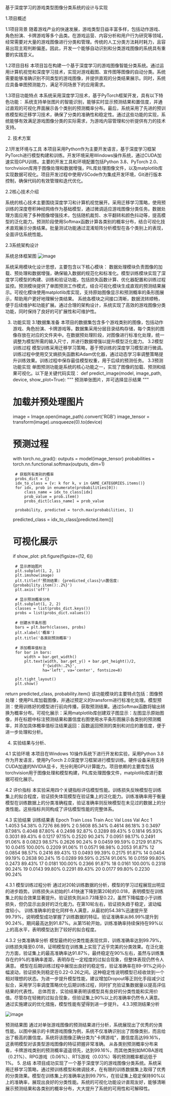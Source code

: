 基于深度学习的游戏类型图像分类系统的设计与实现

1.项目概述

1.1项目背景
随着游戏产业的快速发展，游戏类型日益丰富多样，包括动作游戏、角色扮演、卡牌游戏等多个品类。在游戏运营、内容分析和用户行为研究等领域，经常需要对大量的游戏图像进行分类和管理。传统的人工分类方法耗时耗力，且容易出现主观判断偏差。因此，开发一个能够自动识别和分类游戏图像的系统具有重要的实践意义。

1.2项目目标
本项目旨在构建一个基于深度学习的游戏图像智能分类系统。通过运用计算机视觉和深度学习技术，实现对游戏截图、宣传图等图像的自动分类。系统需要能够准确识别不同类型的游戏图像，并提供直观的分类结果展示。同时，系统应具备单图预测能力，满足不同场景下的应用需求。

1.3项目功能特点
本系统采用深度学习技术，基于PyTorch框架开发，具有以下特色功能：
系统支持单张图片的智能识别，能够实时显示预测结果和置信度，并通过直观的可视化界面展示各个类别的预测概率分布。最后，系统采用了先进的预训练模型和迁移学习技术，确保了分类的准确性和稳定性。通过这些功能的实现，系统能够有效满足游戏图像分类的实际需求，为游戏内容管理和分析提供有力的技术支持。


2. 技术方案
   
2.1开发环境与工具
本项目采用Python作为主要开发语言，基于深度学习框架PyTorch进行模型构建和训练。开发环境采用Windows操作系统，通过CUDA加速实现GPU训练。主要的开发工具和环境配置包括Python 3.8、PyTorch 2.0、torchvision库用于图像处理和数据增强，PIL库处理图像文件，以及matplotlib库实现数据可视化。项目开发过程中使用VSCode作为集成开发环境，Git进行版本控制，确保代码的有效管理和迭代优化。

2.2核心技术介绍

系统的核心技术主要围绕深度学习和计算机视觉展开。采用迁移学习策略，使用预训练的深度卷积神经网络作为基础模型，通过微调适应游戏图像分类任务。数据处理方面应用了多种图像增强技术，包括随机裁剪、水平翻转和颜色抖动等，提高模型的泛化能力。预测阶段使用Softmax函数计算各类别的概率分布，结合可视化技术直观展示分类结果。批量测试功能通过混淆矩阵分析模型在各个类别上的表现，全面评估系统性能。

2.3系统架构设计

系统总体框架图
![image](https://github.com/user-attachments/assets/469c8153-c721-4e71-bd22-3704d27658df)

系统采用模块化设计思想，主要包含以下核心模块：
数据处理模块负责图像的加载、预处理和数据增强，确保输入数据的规范化和标准化。模型训练模块实现了深度学习模型的构建、训练和验证功能，包括损失函数计算、优化器配置和训练过程监控。预测模块提供了单图预测工作模式，结合可视化模块生成直观的预测结果展示。可视化模块使用matplotlib库实现，支持原始图像显示和预测概率的条形图展示，帮助用户更好地理解分类结果。
系统各模块之间接口清晰，数据流转顺畅，便于后续维护和功能扩展。通过合理的架构设计，系统实现了高效的游戏图像分类功能，同时保持了良好的可扩展性和可维护性。

3. 功能实现
3.1数据集准备
本项目的数据集包含多个游戏类别的图像，包括动作游戏、角色扮演、卡牌游戏等。数据集采用分层目录结构存储，每个类别的图像存放在对应的文件夹中。在数据预处理阶段，对图像进行标准化处理，统一调整为模型所需的输入尺寸，并进行数据增强以提升模型泛化能力。
3.2模型训练过程
模型训练采用迁移学习策略，基于预训练的深度学习模型进行微调。训练过程中使用交叉熵损失函数和Adam优化器，通过动态学习率调整策略提升训练效果。训练过程中保存最佳模型权重，用于后续的预测任务。
3.3预测功能实现
单图预测功能是系统的核心功能之一，实现了图像的加载、预测和结果可视化。以下是关键代码实现：
def predict_image(model, image_path, device, show_plot=True):
    """
    预测单张图片，并可选择显示结果
    """
    # 加载并预处理图片
    image = Image.open(image_path).convert('RGB')
    image_tensor = transform(image).unsqueeze(0).to(device)
    
    # 预测过程
    with torch.no_grad():
        outputs = model(image_tensor)
        probabilities = torch.nn.functional.softmax(outputs, dim=1)
        
        # 获取所有类别的概率
        probs_dict = {}
        idx_to_class = {v: k for k, v in GAME_CATEGORIES.items()}
        for idx, prob in enumerate(probabilities[0]):
            class_name = idx_to_class[idx]
            prob_value = prob.item()
            probs_dict[class_name] = prob_value
            
        probability, predicted = torch.max(probabilities, 1)
    
    predicted_class = idx_to_class[predicted.item()]
    # 可视化展示
    if show_plot:
        plt.figure(figsize=(12, 6))
        
        # 显示原始图片
        plt.subplot(1, 2, 1)
        plt.imshow(image)
        plt.title(f'预测结果: {predicted_class}\n置信度: {probability.item():.2%}')
        plt.axis('off')
        
        # 显示预测概率分布
        plt.subplot(1, 2, 2)
        classes = list(probs_dict.keys())
        probs = list(probs_dict.values())
        
        # 创建水平条形图
        bars = plt.barh(classes, probs)
        plt.xlabel('概率')
        plt.title('各类别预测概率')
        
        # 添加概率值标注
        for bar in bars:
            width = bar.get_width()
            plt.text(width, bar.get_y() + bar.get_height()/2,
                    f'{width:.2%}', 
                    ha='left', va='center', fontsize=8)
        
        plt.tight_layout()
        plt.show()
    
return predicted_class, probability.item()
该功能模块的主要特点包括：图像预处理：使用PIL库加载图像，并通过预定义的transform进行标准化处理。模型预测：使用训练好的模型进行前向传播，获取预测结果。通过Softmax函数将输出转换为概率分布。可视化展示：采用matplotlib库创建双子图显示：左图显示原始图像，并在标题中标注预测结果和置信度右图使用水平条形图展示各类别的预测概率，并添加具体概率值标注结果返回：函数返回预测的类别和对应的置信度，便于进一步处理和分析。

4. 实验结果与分析、

4.1 实验环境
本项目在Windows 10操作系统下进行开发和实验，采用Python 3.8作为开发语言，使用PyTorch 2.0深度学习框架进行模型训练。硬件设备采用支持CUDA加速的NVIDIA显卡，充分利用GPU计算能力。项目依赖的主要库包括torchvision用于图像处理和模型构建，PIL库处理图像文件，matplotlib库进行数据可视化展示。

4.2 评价指标
本实验采用四个关键指标评估模型性能。训练损失反映模型在训练集上的拟合程度，验证损失体现模型在验证集上的泛化能力。训练准确率用于衡量模型在训练数据上的分类准确程度，验证准确率则反映模型在未见过的数据上的分类性能。这些指标共同构成了评估模型性能的完整体系。

4.3 实验结果
训练结果表
Epoch	Train Loss	Train Acc	Val Loss	Val Acc
1	1.4053	54.38%	0.7276	86.99%
2	0.5608	85.34%	0.4614	86.18%
3	0.3497	87.98%	0.4048	87.80%
4	0.2498	92.87%	0.3289	89.43%
5	0.1814	95.93%	0.3031	89.43%
6	0.1217	97.15%	0.2520	90.24%
7	0.0951	98.17%	0.2491	91.06%
8	0.0823	98.57%	0.2626	90.24%
9	0.0459	99.59%	0.2129	91.87%
10	0.0415	100.00%	0.2209	91.06%
11	0.0571	98.98%	0.2053	91.87%
12	0.0854	98.57%	0.2416	89.43%
13	0.0493	99.39%	0.2175	91.87%
14	0.0454	99.19%	0.2638	90.24%
15	0.0289	99.59%	0.2574	91.06%
16	0.0159	99.80%	0.2473	89.43%
17	0.0181	100.00%	0.2366	91.87%
18	0.0161	100.00%	0.2318	90.24%
19	0.0143	99.80%	0.2291	89.43%
20	0.0177	99.80%	0.2230	90.24%

4.3.1 模型训练过程分析
通过对20轮训练数据的分析，模型的学习过程展现出明显的进步趋势。训练损失从初始的1.41快速下降到第20轮的0.018，表明模型在训练集上的拟合效果显著提升。验证损失则从0.73降至0.22，虽然下降幅度小于训练损失，但仍显示出良好的泛化能力。在第10轮左右，验证损失趋于稳定，波动幅度较小。
训练准确率的变化同样令人满意，从最初的54.38%迅速提升至99.79%，说明模型成功掌握了训练数据的特征。验证准确率从86.99%提升到90.24%，期间最高达到91.87%。从第15轮开始，训练准确率持续保持在99%以上的高水平，表明模型达到了较好的拟合程度。

4.3.2 分类准确率分析
模型最终的分类性能表现优异，训练准确率达到99.79%，训练损失降至0.018，证明模型在训练集上实现了近乎完美的分类效果。在泛化能力方面，验证集上的最高准确率达91.87%，最终稳定在90%左右，虽然与训练集存在约9%的准确率差距，表明存在一定程度的过拟合现象，但整体表现仍然令人满意。
模型在后期训练过程中展现出良好的稳定性，验证准确率在89-91%之间小幅波动，验证损失则稳定在0.22-0.26之间。这种稳定性说明模型已经收敛到一个相对理想的状态。为进一步提升模型性能，建议增加Dropout等正则化手段减少过拟合，采用学习率调度策略优化后期训练过程，同时扩充验证集数据量以提高评估结果的代表性。
总体而言，实验结果表明该模型具有良好的分类性能和实用价值。尽管存在轻微的过拟合现象，但验证集上90%以上的准确率仍然令人满意。通过实施建议的优化措施，模型性能有望得到进一步提升。
4.3.3预测结果分析

![image](https://github.com/user-attachments/assets/f92cd008-894c-4f3c-adaa-261b1659af45)

预测结果图
通过对单张游戏图像的预测结果进行分析，系统展现出了优秀的分类性能。以图中展示的卡牌游戏图像为例，系统不仅准确识别出了图像类别，而且给出了极高的置信度。系统将该图像正确分类为"卡牌游戏"，置信度高达99.16%，这表明模型对该类型游戏图像的特征把握非常准确。
从各类别预测概率分布来看，卡牌游戏类别的预测概率遥遥领先，达到99.16%，而其他类别如MOBA游戏（0.21%）、RPG游戏（0.06%）、RTS游戏（0.03%）等的预测概率都远低于1%。
5. 总结
本项目成功实现了一个基于深度学习的游戏图像分类系统。系统采用迁移学习策略，通过预训练模型和微调技术，在有限的训练数据集上取得了优秀的分类效果。模型在训练集上的准确率达到99.79%，在验证集上稳定保持90%以上的准确率，展现出良好的分类性能。系统的可视化功能设计直观友好，能够清晰展示预测结果和各类别的概率分布，大大提升了系统的可用性和可解释性。
